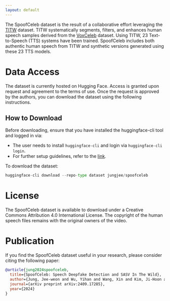 ```yaml
---
layout: default
---
```

The SpoofCeleb dataset is the result of a collaborative effort leveraging the [TITW](https://arxiv.org/abs/2409.08711) dataset.
TITW systematically segments, filters, and enhances human speech samples derived from the [VoxCeleb](https://mm.kaist.ac.kr/datasets/voxceleb/) dataset.
Using TITW, 23 Text-to-Speech (TTS) systems have been trained.
SpoofCeleb includes both authentic human speech from TITW and synthetic versions generated using these 23 TTS models.

# Data Access
The dataset is currently hosted on Hugging Face. Access is granted upon request and agreement to the terms of use.
Once the request is approved by the authors, you can download the dataset using the following instructions.

## How to Download
Before downloading, ensure that you have installed the huggingface-cli tool and logged in via:
- The user needs to install `huggingface-cli` and login via `huggingface-cli login`.
- For further setup guidelines, refer to the [link](https://huggingface.co/docs/hub/repositories-getting-started).

To download the dataset:
```python
huggingface-cli download --repo-type dataset jungjee/spoofceleb
```

# License
The SpoofCeleb dataset is available to download under a Creative Commons Attribution 4.0 International License. The copyright of the human speech files remains with the original owners of the video.

# Publication
If you find the SpoofCeleb dataset useful in your research, please consider citing the following paper:

```bibtex
@article{jung2024spoofceleb,
  title={SpoofCeleb: Speech Deepfake Detection and SASV In The Wild},
  author={Jung, Jee-weon and Wu, Yihan and Wang, Xin and Kim, Ji-Hoon and Maiti, Soumi and Matsunaga, Yuta and Shim, Hye-jin and Tian, Jinchuan and Evans, Nicholas and Chung, Joon Son and others},
  journal={arXiv preprint arXiv:2409.17285},
  year={2024}
}
```
